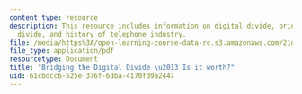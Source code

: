 ```yaml
---
content_type: resource
description: This resource includes information on digital divide, bridging the digital
  divide, and history of telephone industry.
file: /media/https%3A/open-learning-course-data-rc.s3.amazonaws.com/21g-034-media-education-and-the-marketplace-fall-2005/61cbdcc6525e376f6dba4170fd9a2447_MIT21G_034F05_bridginworth.pdf
file_type: application/pdf
resourcetype: Document
title: "Bridging the Digital Divide \u2013 Is it worth?"
uid: 61cbdcc6-525e-376f-6dba-4170fd9a2447
---
```

